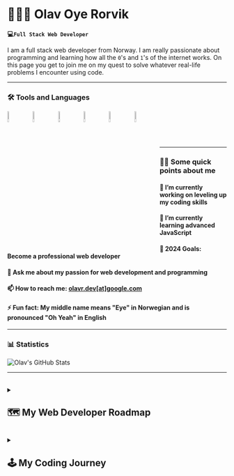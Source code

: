 # 🧑🏻‍💻 Olav Oye Rorvik

**💻`Full Stack Web Developer`**

I am a full stack web developer from Norway. I am really passionate about programming and learning how all the `0`'s and `1`'s of the internet works. On this page you get to join me on my quest to solve whatever real-life problems I encounter using code.

---

### 🛠️ Tools and Languages

<img align="left" alt="VSCode" width="8%" style="padding-right:15px;" src="https://cdn.jsdelivr.net/gh/devicons/devicon@latest/icons/vscode/vscode-original.svg" />
<img align="left" alt="Git" width="8%" style="padding-right:15px;" src="https://cdn.jsdelivr.net/gh/devicons/devicon@latest/icons/git/git-original.svg" />
<img align="left" alt="HTML5" width="8%" style="padding-right:15px;" src="https://cdn.jsdelivr.net/gh/devicons/devicon@latest/icons/html5/html5-plain.svg" />
<img align="left" alt="CSS3" width="8%" style="padding-right:15px;" src="https://cdn.jsdelivr.net/gh/devicons/devicon@latest/icons/css3/css3-plain.svg" />
<img align="left" alt="JavaScript" width="8%" style="padding-right:15px;" src="https://cdn.jsdelivr.net/gh/devicons/devicon@latest/icons/javascript/javascript-original.svg" />
<img align="left" alt="NodeJS" width="8%" style="padding-right:15px;" src="https://cdn.jsdelivr.net/gh/devicons/devicon@latest/icons/nodejs/nodejs-plain-wordmark.svg" />
<br/><br/>
<br><br>

---

### 👋🏻 Some quick points about me

#### 🔭 I’m currently working on leveling up my coding skills

#### 🌱 I’m currently learning advanced JavaScript

#### 🥅 2024 Goals: Become a professional web developer

#### 💬 Ask me about my passion for web development and programming

#### 📫 How to reach me: [olavr.dev[at]google.com](mailto:olavr.dev@gmail.com)

#### ⚡ Fun fact: My middle name means "Eye" in Norwegian and is pronounced "Oh Yeah" in English

---

### 📊 Statistics

![Olav's GitHub Stats](https://github-readme-stats.vercel.app/api?username=olavr-dev&hide=prs&show_icons=true&theme=github_dark_dimmed)

---

<br>

<details>
<summary><h2>🗺️ My Web Developer Roadmap</h2></summary>
<br>

⚡ **_This is how I plan to do my web developer journey_** ⚡

## 🚀 March 5th 2024 - Time to start learning

**Step 1** 🧑🏻‍💻 `in progress` **[100 Days of Code - 2024 Web Development Bootcamp](https://www.udemy.com/course/100-days-of-code-web-development-bootcamp/)** _by Academind_

**Step 2** 🧑🏻‍💻 **[The Odin Project](https://www.theodinproject.com/)** - Learning more web development. More learning by doing on my own.

- **JavaScript** track first
- **Ruby** track second

**Step 3** 🧑🏻‍💻 **[FreeCodeCamp](https://www.freecodecamp.org/learn)** - Basically just using FreeCodeCamp to make additional projects after Odin Project.

**_Complete the FreeCodeCamp's core curriculum certifications:_**

- **[Responsive Web Design](https://www.freecodecamp.org/learn/2022/responsive-web-design/) Certification**
- **[JavaScript Algorithms and Data Structures](https://www.freecodecamp.org/learn/javascript-algorithms-and-data-structures-v8/) Certification**
- **[Front End Development Libraries](https://www.freecodecamp.org/learn/front-end-development-libraries/) Certification**
- **[Data Visualization](https://www.freecodecamp.org/learn/data-visualization/) Certification**
- **[Relational Database](https://www.freecodecamp.org/learn/relational-database/) Certification**
- **[Back End Development and APIs](https://www.freecodecamp.org/learn/back-end-development-and-apis/) Certification**
- **[Quality Assurance](https://www.freecodecamp.org/learn/quality-assurance/) Certification**

---

💡**Time to learn more about Object Oriented Programming + Data Structures and Algorithms**

To get a basic understanding of data structures and algorithms, read the following books while also working on the steps below.

📖 **Read the first half of the book ["Computer Science Distilled"](https://code.energy/computer-science-distilled/#get-your-copy)** _by Wladston Ferreira Filho_

📖 **Read the first half of the book ["Grokking Algorithms"](https://www.ark.no/produkt/boker/fagboker/grokking-algorithms-9781617292231)** _by Aditya Bhargava_

---

**Step 4** 🧑🏻‍💻 **[CS 50x](https://cs50.harvard.edu/x/2024/)** Learning the fundamentals of programming languages.

**Step 5** 🧑🏻‍💻 **[Learn C++ Programming -Beginner to Advance- Deep Dive in C++](https://www.udemy.com/course/cpp-deep-dive)** _by Abdul Bari_ to learn OOP with a compiled language.

**Step 6** 🧑🏻‍💻 **[Mastering Data Structures & Algorithms using C and C++](https://www.udemy.com/course/datastructurescncpp/)** _by Abdul Bari_ to learn DSA concepts in-depth.

**_Learning OOP with an interpreted language:_**

**Step 7** 🧑🏻‍💻 **[Scientific Computing with Python](https://www.freecodecamp.org/learn) Certification** _by FreeCodeCamp_

**Step 8** 🧑🏻‍💻 **[Data Analysis with Python](https://www.freecodecamp.org/learn) Certification** _by FreeCodeCamp_

**Step 9** 🧑🏻‍💻 **[Neetcode 150](https://neetcode.io/practice)** first half 1-75 using Python 🎓 **These are commonly used for interview questions.**

## ♻️ Recap

At this point, I have enough 🛠️ tools in my 🧰 toolbox for most entry level web developer jobs.

- I know two web languages (**JavaScript and Ruby**)
- A compiled OOP language (**C++**)
- An interpreted OOP language (**Python**)
- **SQL databases** (The Odin Project Ruby track)
- **NoSQL databases** (The Odin Project JavaScript track)

## 🚀 So what is next?

In no particular order :

⚡ Build a big full stack personal project - A Crochet Blog Site with e-commerce store for my wife ❤️ (**HekkanHekkel.no**)

⚡ Do free online hackathons and open source projects to get experience writing code in a team environments using Git / GitHub

⚡ Get **[Comptia's Network+](https://www.comptia.org/training/by-certification/network) Certification**

⚡ Get **[Comptia's Security+](https://www.comptia.org/training/by-certification/security) Certification**

⚡ Get **[AWS Certified Solutions Architect - Associate](https://aws.amazon.com/certification/certified-solutions-architect-associate/) Certification**

⚡ Get **[AWS Certified Developer - Associate](https://aws.amazon.com/certification/certified-developer-associate/) Certification**

⚡ Get **[Google UX Design](https://aws.amazon.com/certification/certified-developer-associate/) Certificate**

⚡ Get **[Google Project Management](https://grow.google/certificates/project-management/) Certificate**

⚡ Getting comfortable with **cloud technology**. Build a big full stack data-intensive personal project

⚡ Use **[Pramp](https://www.pramp.com/)** to practice doing live coding interviews

📖 **Read the second half of the book ["Computer Science Distilled"](https://code.energy/computer-science-distilled/#get-your-copy)** _by Wladston Ferreira Filho_

📖 **Read the second half of the book ["Grokking Algorithms"](https://www.manning.com/books/grokking-algorithms-second-edition)** _by Aditya Bhargava_

⚡ Watch **[Abdul Bari's Algorithms](https://www.youtube.com/playlist?list=PLDN4rrl48XKpZkf03iYFl-O29szjTrs_O)** playlist on Youtube.

⚡ Do **[Neetcode 150](https://neetcode.io/practice)** second half 76-150 using Python 🎓 **These are commonly used for interview questions.**

📖 **Read the book ["Clean Code - A Handbook of Agile Software Craftsmanship"](https://www.ark.no/produkt/boker/fagboker/clean-code-9780132350884)** _by Robert Martin_

📖 **Read the book ["Designing Data-Intensive Applications"](https://www.ark.no/produkt/boker/fagboker/designing-data-intensive-applications-9781449373320)** _by Martin Kleppmann_

📖 **Read the book ["Algorithms"](https://www.amazon.com/Algorithms-Jeff-Erickson/dp/1792644833)** _by Jeff Erickson_

</details>
<br>

<details>
<summary><h2>🕹️ My Coding Journey</h2></summary>
<br>

I started my coding journey all the way back in 1999 and made my first simple web sites related to my first car - a 1978 Ford Escort RS2000 Replica. After a few years, and several homepage projects, I decided to learn how to actually build web pages with HTML and CSS. This lead tot he creation of a discussion board called EscortPower.net. This website was quite popular in the Ford Escort community at the time and had good number of daily users. I developed this site from 2002 to 2004 when it was sold to a automotive decal sticker company that wanted to integrate their business into the site.

After I sold the web site, real-life took over and I fell out of the web development game for quite a number of years. I dabbled a bit with various CMS discussion board sites and also made an effort to learn PHP. This was when PHP was in version 3, and I have long since forgot most of what I learned then.

In march of 2024 I decided to put all my time and effort into becoming a professional web developer and eventually make the switch from my current day job (CNC Programmer/Operator) to making a living out of what I truly have a passion for. I am still kicking my 20-year-old self for not getting into computer science at college when I had the chance, but I did not have the right mindset at the time.

Going the self-taught web developer route is a difficult one, but I am prepared to do whatever it takes to make my life long dream a reality.

</details>
